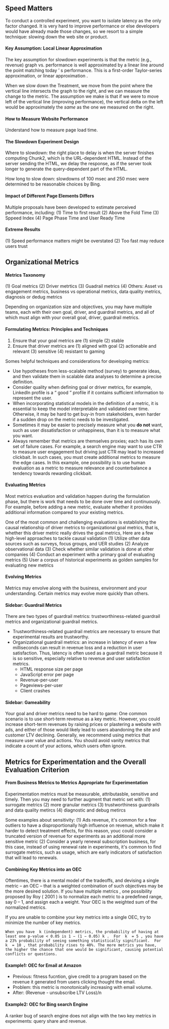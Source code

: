 ## Speed Matters
To conduct a controlled experiment, you want to isolate latency as the only factor changed. It is very hard to improve performance or else developers would have already made those changes, so we resort to a simple technique: slowing down the web site or product. 


#### Key Assumption: Local Linear Approximation
The key assumption for slowdown experiments is that the metric (e.g., revenue) graph vs. performance is well approximated by a linear line around the point matching today ’ s performance. This is a first-order Taylor-series approximation, or linear approximation . 

When we slow down the Treatment, we move from the point where the vertical line intersects the graph to the right, and we can measure the change to the metric. The assumption we make is that if we were to move left of the vertical line (improving performance), the vertical delta on the left would be approximately the *same* as the one we measured on the right. 

#### How to Measure Website Performance 
Understand how to measure page load time.

#### The Slowdown Experiment Design 
Where to slowdown: the right place to delay is when the server finishes computing Chunk2, which is the URL-dependent HTML. Instead of the server sending the HTML, we delay the response, as if the server took longer to generate the query-dependent part of the HTML. 

How long to slow down: slowdowns of 100 msec and 250 msec were determined to be reasonable choices by Bing. 

#### Impact of Different Page Elements Differs 
Multiple proposals have been developed to estimate perceived performance, including: (1) Time to first result (2) Above the Fold Time (3) Sppeed Index (4) Page Phase Time and User Ready Time

#### Extreme Results
(1) Speed performance matters might be overstated (2) Too fast may reduce users trust

## Organizational Metrics
#### Metrics Taxonomy 
(1) Goal metrics (2) Driver metrtics (3) Guadrail metrics (4) Others: Asset vs engagement metrics, business vs operational metrics, data quality metrics, diagnosis or dedug metrics

Depending on organization size and objectives, you may have multiple teams, each with their own goal, driver, and guardrail metrics, and all of which must align with your overall goal, driver, guardrail metrics. 

#### Formulating Metrics: Principles and Techniques
1. Ensure that your goal metrics are (1) simple (2) stable
2. Ensure that driver metrics are (1) aligned with goal (2) actionable and relevant (3) sensitive (4) resistant to gaming

Somes helpful techniques and considerations for developing metrics: 
- Use hypotheses from less-scalable method (survey) to generate ideas, and then validate them in scalable data analyses to determine a precise definition.
- Consider quality when defining goal or driver metrics, for example, LinkedIn profile is a “ good ” profile if it contains sufficient information to represent the user.
- When incorporating statistical models in the definition of a metric, it is essential to keep the model interpretable and validated over time. Otherwise, it may be hard to get buy-in from stakeholders, even harder if a sudden drop on the metric needs to be investigated. 
- Sometimes it may be easier to precisely measure what you **do not** want, such as user dissatisfaction or unhappiness, than it is to measure what you want. 
- Always remember that metrics are themselves proxies; each has its own set of failure cases. For example, a search engine may want to use CTR to measure user engagement but driving just CTR may lead to increased clickbait. In such cases, you must create additional metrics to measure the edge cases. In this example, one possibility is to use human evaluation as a metric to measure relevance and counterbalance a tendency towards rewarding clickbait. 

#### Evaluating Metrics
Most metrics evaluation and validation happen during the formulation phase, but there is work that needs to be done over time and continuously. For example, before adding a new metric, evaluate whether it provides additional information compared to your existing metrics. 

One of the most common and challenging evaluations is establishing the causal relationship of driver metrics to organizational goal metrics, that is, whether this driver metric really drives the goal metrics, Here are a few high-level approaches to tackle causal validation (1) Utilize other data sources such as surveys, focus groups, and UER studies (2) Analyze observational data (3) Check whether similar validation is done at other companies (4) Conduct an experiment with a primary goal of evaluating metrics (5) User a corpus of historical experiments as golden samples for evaluating new metrics

#### Evolving Metrics
Metrics may envolve along with the business, environment and your understanding. Certain metrics may evolve more quickly than others. 

#### Sidebar: Guardrail Metrics
There are two types of guardrail metrics: trustworthiness-related guardrail metrics and organizational guardrail metrics. 
- Trustworthiness-related guardrail metrics are necessary to ensure that experimental results are trustworthy. 
- Organizational guardrail metrics: an increase in latency of even a few milliseconds can result in revenue loss and a reduction in user satisfaction. Thus, latency is often used as a guardrail metric because it is so sensitive, especially relative to revenue and user satisfaction metrics. 
  - HTML response size per page
  - JavaScript error per page
  - Revenue-per-user
  - Pageviews-per-user
  - Client crashes
 
#### Sidebar: Gameability
Your goal and driver metrics need to be hard to game: One common scenario is to use short-term revenue as a key metric. However, you could increase short-term revenues by raising prices or plastering a website with ads, and either of those would likely lead to users abandoning the site and customer LTV declining. Generally, we recommend using metrics that measure user value and actions. You should avoid vanity metrics that indicate a count of your actions, which users often ignore. 



## Metrics for Experimentation and the Overall Evaluation Criterion 
#### From Business Metrics to Metrics Appropriate for Experimentation
Experimentation metrics must be measurable, attributasble, sensitive and timely. Then you may need to further augment that metric set with: (1) surrogate metrics (2) more granular metrics (3) trustworthiness guardrails and data quality metircs (4) diagnostic and debug metircs 

Some examples about sensitivity: (1) Ads revenue, it's common for a few outliers to have a disproportionally high influence on revenue, which make it harder to detect treatment effects, for this reason, youc could consider a truncated version of revenue for experiments as an additional more sensitive metric (2) Consider a yearly renewal subscription business, for this case, instead of using renewal rate in experiments, it's common to find surrogate metrics, such as usage, which are early indicators of satisfaction that will lead to renewals.

#### Combining Key Metrics into an OEC

Oftentimes, there is a mental model of the tradeoffs, and devising a single metric – an OEC – that is a weighted combination of such objectives may be the more desired solution. If you have multiple metrics , one possibility proposed by Roy ( 2001 ) is to normalize each metric to a predefined range, say 0 – 1, and assign each a weight. Your OEC is the weighted sum of the normalized metrics. 

If you are unable to combine your key metrics into a single OEC, try to minimize the number of key metrics.
```
When you have  k (independent) metrics, the probability of having at least one p-value < 0.05 is 1 − (1 − 0.05) k .  For  k  = 5 , you have a 23% probability of seeing something statistically significant.  For  k  = 10 , that probability rises to 40%. The more metrics you have, the higher the chance that one would be significant, causing potential conflicts or questions. 
```

#### Example1: OEC for Email at Amazon
- Previous: fitness fucntion, give credit to a program based on the revenue it generated from users clicking thought the email. 
- Problem: this metric is monotonically increasing with email volume.
- After: (Revenue - unsubscribe LTV Loss)/n

#### Example2: OEC for Bing search Engine
A ranker bug of search engine does not align with the two key metrics in experiments: query share and revenue.
